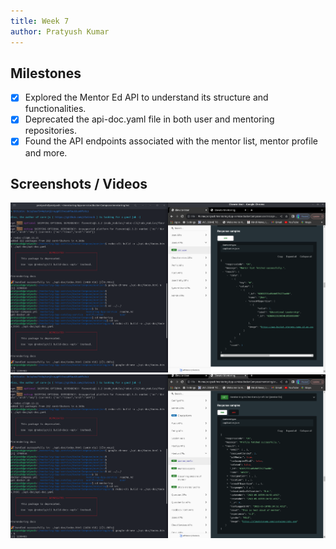 ```yaml
---
title: Week 7
author: Pratyush Kumar
---
```


## Milestones

- [x] Explored the Mentor Ed API to understand its structure and functionalities.
- [x] Deprecated the api-doc.yaml file in both user and mentoring repositories.
- [x] Found the API endpoints associated with the mentor list, mentor profile and more.

## Screenshots / Videos

![Alt text](../assets/list_mentors_api.png)
![Alt text](../assets/mentor_profile_api.png)
